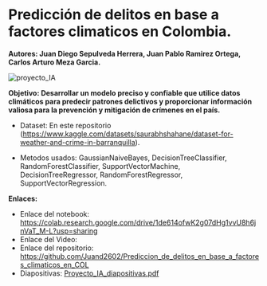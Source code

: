 # Predicción de delitos en base a factores climaticos en Colombia.

**Autores: Juan Diego Sepulveda Herrera, Juan Pablo Ramirez Ortega, Carlos Arturo Meza Garcia.**

![proyecto_IA](https://github.com/Juand2602/Prediccion_de_delitos_en_base_a_factores_climaticos_en_COL/assets/94081346/d7d12b7a-01ef-4e2c-9acb-a41310dce9e6)


**Objetivo: Desarrollar un modelo preciso y confiable que utilice datos climáticos para predecir patrones delictivos y proporcionar información valiosa para la prevención y mitigación de crímenes en el país.**

- Dataset: En este repositorio (https://www.kaggle.com/datasets/saurabhshahane/dataset-for-weather-and-crime-in-barranquilla).

- Metodos usados: GaussianNaiveBayes, DecisionTreeClassifier, RandomForestClassifier, SupportVectorMachine, DecisionTreeRegressor, RandomForestRegressor, SupportVectorRegression.

**Enlaces:**
- Enlace del notebook: https://colab.research.google.com/drive/1de614ofwK2g07dHg1vvU8h6jnVaT_M-L?usp=sharing
- Enlace del Video:
- Enlace del repositorio: https://github.com/Juand2602/Prediccion_de_delitos_en_base_a_factores_climaticos_en_COL
- Diapositivas: 
[Proyecto_IA_diapositivas.pdf](https://github.com/Juand2602/Prediccion_de_delitos_en_base_a_factores_climaticos_en_COL/blob/6cdde16d9c2d0eb0e57d8bbdd2c4b254d0a94bb6/Proyecto_IA_Diapositivas.pdf)
